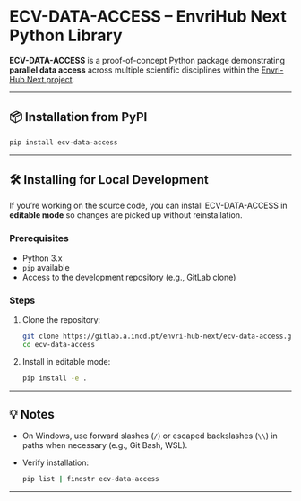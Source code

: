 
# **ECV-DATA-ACCESS – EnvriHub Next Python Library**

**ECV-DATA-ACCESS** is a proof-of-concept Python package demonstrating **parallel data access** across multiple scientific disciplines within the [Envri-Hub Next project](https://envri.eu/envri-hub-next/).

---

## 📦 Installation from PyPI

```bash
pip install ecv-data-access
```

---

## 🛠 Installing for Local Development

If you’re working on the source code, you can install ECV-DATA-ACCESS in **editable mode** so changes are picked up without reinstallation.

### **Prerequisites**

* Python 3.x
* `pip` available
* Access to the development repository (e.g., GitLab clone)

### **Steps**

1. Clone the repository:

   ```bash
   git clone https://gitlab.a.incd.pt/envri-hub-next/ecv-data-access.git
   cd ecv-data-access
   ```
2. Install in editable mode:

   ```bash
   pip install -e .
   ```

---

## 💡 Notes

* On Windows, use forward slashes (`/`) or escaped backslashes (`\\`) in paths when necessary (e.g., Git Bash, WSL).
* Verify installation:

  ```bash
  pip list | findstr ecv-data-access
  ```

---